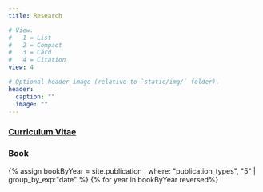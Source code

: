 ```yaml
---
title: Research

# View.
#   1 = List
#   2 = Compact
#   3 = Card
#   4 = Citation
view: 4

# Optional header image (relative to `static/img/` folder).
header:
  caption: ""
  image: ""
---
```


<h3><a href="/files/nowlin-cv.pdf">Curriculum Vitae</a></h3> 

<div class ="category-name">
<h3>Book</h3>
</div>

{% assign bookByYear = site.publication | where: "publication_types", "5" | group_by_exp:"date"  %}
{% for year in bookByYear reversed%}


